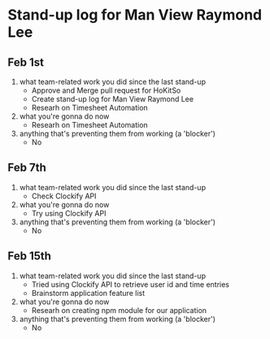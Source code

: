 # Stand-up log for Man View Raymond Lee

## Feb 1st
1. what team-related work you did since the last stand-up
    - Approve and Merge pull request for HoKitSo
    - Create stand-up log for Man View Raymond Lee
    - Researh on Timesheet Automation
2. what you're gonna do now
    - Researh on Timesheet Automation
3. anything that's preventing them from working (a 'blocker')
    - No

## Feb 7th
1. what team-related work you did since the last stand-up
    - Check Clockify API
2. what you're gonna do now
    - Try using Clockify API
3. anything that's preventing them from working (a 'blocker')
    - No

## Feb 15th
1. what team-related work you did since the last stand-up
    - Tried using Clockify API to retrieve user id and time entries
    - Brainstorm application feature list
2. what you're gonna do now
    - Researh on creating npm module for our application
3. anything that's preventing them from working (a 'blocker')
    - No
